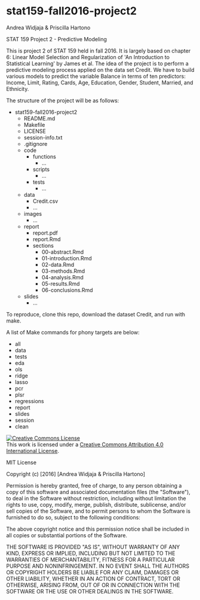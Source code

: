 # stat159-fall2016-project2

Andrea Widjaja & Priscilla Hartono

STAT 159 Project 2 - Predictive Modeling

This is project 2 of STAT 159 held in fall 2016. It is largely based on chapter 6: Linear Model Selection and Regularization of 'An Introduction to Statistical Learning' by James et al.
The idea of the project is to perform a predictive modeling process applied on the data set Credit.
We have to build various models to predict the variable Balance in terms of ten predictors: Income, Limit, Rating, Cards, Age, Education, Gender, Student, Married, and Ethnicity. 

The structure of the project will be as follows:  
* stat159-fall2016-project2
	* README.md
	* Makefile
	* LICENSE
	* session-info.txt
	* .gitignore
	* code
		* functions
			* ...
		* scripts
			* ...
		* tests
			* ...
	* data
		* Credit.csv
		* ...
	* images
		* ...
	* report
		* report.pdf
		* report.Rmd
		* sections
			* 00-abstract.Rmd
			* 01-introduction.Rmd
			* 02-data.Rmd
			* 03-methods.Rmd
			* 04-analysis.Rmd
			* 05-results.Rmd
			* 06-conclusions.Rmd
	* slides
		* ...
	

To reproduce, clone this repo, download the dataset Credit, and run with make.

A list of Make commands for phony targets are below:
* all
* data
* tests
* eda
* ols
* ridge
* lasso
* pcr
* plsr
* regressions
* report
* slides
* session
* clean

<a rel="license" href="http://creativecommons.org/licenses/by/4.0/"><img alt="Creative Commons License" style="border-width:0" src="https://i.creativecommons.org/l/by/4.0/88x31.png" /></a><br />This work is licensed under a <a rel="license" href="http://creativecommons.org/licenses/by/4.0/">Creative Commons Attribution 4.0 International License</a>.

MIT License

Copyright (c) [2016] [Andrea Widjaja & Priscilla Hartono]

Permission is hereby granted, free of charge, to any person obtaining a copy
of this software and associated documentation files (the "Software"), to deal
in the Software without restriction, including without limitation the rights
to use, copy, modify, merge, publish, distribute, sublicense, and/or sell
copies of the Software, and to permit persons to whom the Software is
furnished to do so, subject to the following conditions:

The above copyright notice and this permission notice shall be included in all
copies or substantial portions of the Software.

THE SOFTWARE IS PROVIDED "AS IS", WITHOUT WARRANTY OF ANY KIND, EXPRESS OR
IMPLIED, INCLUDING BUT NOT LIMITED TO THE WARRANTIES OF MERCHANTABILITY,
FITNESS FOR A PARTICULAR PURPOSE AND NONINFRINGEMENT. IN NO EVENT SHALL THE
AUTHORS OR COPYRIGHT HOLDERS BE LIABLE FOR ANY CLAIM, DAMAGES OR OTHER
LIABILITY, WHETHER IN AN ACTION OF CONTRACT, TORT OR OTHERWISE, ARISING FROM,
OUT OF OR IN CONNECTION WITH THE SOFTWARE OR THE USE OR OTHER DEALINGS IN THE
SOFTWARE.
